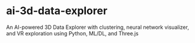 # ai-3d-data-explorer
An AI-powered 3D Data Explorer with clustering, neural network visualizer, and VR exploration using Python, ML/DL, and Three.js
